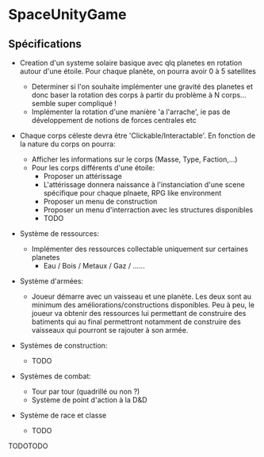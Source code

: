 # SpaceUnityGame

## Spécifications 
* Creation d'un systeme solaire basique avec qlq planetes en rotation autour d'une étoile. Pour chaque planète, on pourra avoir 0 à 5 satellites
  * Determiner si l'on souhaite implémenter une gravité des planetes et donc baser la rotation des corps à partir du problème à N corps... semble super compliqué !
  * Implémenter la rotation d'une manière 'a l'arrache', ie pas de développement de notions de forces centrales etc
* Chaque corps céleste devra être 'Clickable/Interactable'. En fonction de la nature du corps on pourra:
  * Afficher les informations sur le corps (Masse, Type, Faction,...)
  * Pour les corps différents d'une étoile:
    * Proposer un attérissage
     * L'attérissage donnera naissance à l'instanciation d'une scene spécifique pour chaque plnaete, RPG like environment
    * Proposer un menu de construction
    * Proposer un menu d'interraction avec les structures disponibles
    * TODO
    
* Système de ressources:
  * Implémenter des ressources collectable uniquement sur certaines planetes
    * Eau / Bois / Metaux / Gaz / ......
  
* Système d'armées:
  * Joueur démarre avec un vaisseau et une planète. Les deux sont au minimum des améliorations/constructions disponibles. Peu à peu, le joueur va obtenir des ressources lui permettant de construire des batiments qui au final permettront notamment de construire des vaisseaux qui pourront se rajouter à son armée.

* Systèmes de construction:
  * TODO
* Systèmes de combat:
  * Tour par tour (quadrillé ou non ?)
  * Système de point d'action à la D&D

* Système de race et classe
  * TODO


TODOTODO
